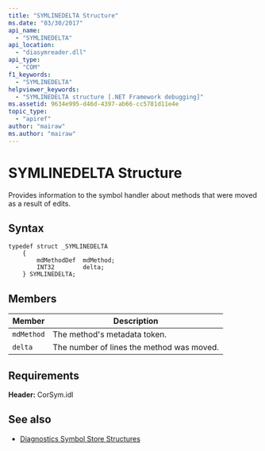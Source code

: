 ```yaml
---
title: "SYMLINEDELTA Structure"
ms.date: "03/30/2017"
api_name: 
  - "SYMLINEDELTA"
api_location: 
  - "diasymreader.dll"
api_type: 
  - "COM"
f1_keywords: 
  - "SYMLINEDELTA"
helpviewer_keywords: 
  - "SYMLINEDELTA structure [.NET Framework debugging]"
ms.assetid: 9634e995-d46d-4397-ab66-cc5781d11e4e
topic_type: 
  - "apiref"
author: "mairaw"
ms.author: "mairaw"
---
```

# SYMLINEDELTA Structure
Provides information to the symbol handler about methods that were moved as a result of edits.  
  
## Syntax  
  
```  
typedef struct _SYMLINEDELTA  
    {  
        mdMethodDef  mdMethod;  
        INT32        delta;  
    } SYMLINEDELTA;  
```  
  
## Members  
  
|Member|Description|  
|------------|-----------------|  
|`mdMethod`|The method's metadata token.|  
|`delta`|The number of lines the method was moved.|  
  
## Requirements  
 **Header:** CorSym.idl  
  
## See also

- [Diagnostics Symbol Store Structures](../../../../docs/framework/unmanaged-api/diagnostics/diagnostics-symbol-store-structures.md)
